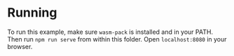 # Running

To run this example, make sure `wasm-pack` is installed and in your PATH. Then run `npm run serve` from within this folder. Open `localhost:8080` in your browser.